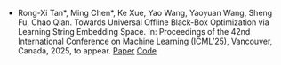- Rong-Xi Tan*, Ming Chen*, Ke Xue, Yao Wang, Yaoyuan Wang, Sheng Fu, Chao Qian. Towards Universal Offline Black-Box Optimization via Learning String Embedding Space. In: Proceedings of the 42nd International Conference on Machine Learning (ICML’25), Vancouver, Canada, 2025, to appear. [Paper](https://openreview.net/forum?id=NOV32X1Rq3) [Code](https://github.com/trxcc/universal-offline-bbo)

